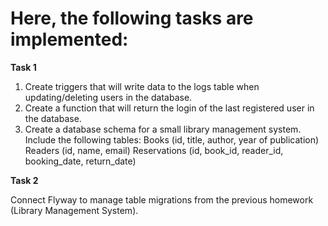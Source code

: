 # Here, the following tasks are implemented:

**Task 1**

1. Create triggers that will write data to the logs table when updating/deleting users in the database.
2. Create a function that will return the login of the last registered user in the database.
3. Create a database schema for a small library management system. Include the following tables:
Books (id, title, author, year of publication)
Readers (id, name, email)
Reservations (id, book_id, reader_id, booking_date, return_date)

**Task 2**

Connect Flyway to manage table migrations from the previous homework (Library Management System).
